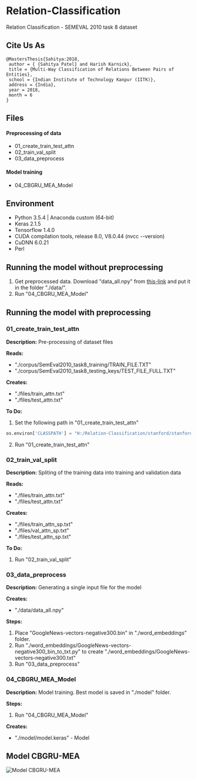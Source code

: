 # Relation-Classification

Relation Classification - SEMEVAL 2010 task 8 dataset 

## Cite Us As 
```
@MastersThesis{Sahitya:2018,
 author = { {Sahitya Patel} and Harish Karnick}, 
 title = {Multi-Way Classification of Relations Between Pairs of Entities}, 
 school = {Indian Institute of Technology Kanpur (IITK)}, 
 address = {India},
 year = 2018, 
 month = 6
}
```

## Files 
#### Preprocessing of data
 * 01_create_train_test_attn
 * 02_train_val_split
 * 03_data_preprocess
#### Model training 
 * 04_CBGRU_MEA_Model

## Environment 
 * Python 3.5.4 | Anaconda custom (64-bit)
 * Keras 2.1.5
 * Tensorflow 1.4.0
 * CUDA compilation tools, release 8.0, V8.0.44 (nvcc --version)
 * CuDNN 6.0.21
 * Perl

## Running the model without preprocessing 
 1. Get preprocessed data. Download "data_all.npy" from [this-link](https://drive.google.com/open?id=1hfPcxG8YFVx5uMx8rkbH0fSJVbSn3PpT) and put it in the folder "./data/". 
 2. Run "04_CBGRU_MEA_Model"
 
## Running the model with preprocessing 

### 01_create_train_test_attn

**Description:** Pre-processing of dataset files

**Reads:**
 * "./corpus/SemEval2010_task8_training/TRAIN_FILE.TXT"
 * "./corpus/SemEval2010_task8_testing_keys/TEST_FILE_FULL.TXT"

**Creates:**
 * "./files/train_attn.txt"
 * "./files/test_attn.txt"

**To Do:**
1. Set the following path in "01_create_train_test_attn"
```python
os.environ['CLASSPATH'] = "H:/Relation-Classification/stanford/stanford-postagger-2017-06-09"
```
2. Run "01_create_train_test_attn"

### 02_train_val_split

**Description:** Spliting of the training data into training and validation data

**Reads:**
 * "./files/train_attn.txt"
 * "./files/test_attn.txt"

**Creates:**
 * "./files/train_attn_sp.txt"
 * "./files/val_attn_sp.txt"
 * "./files/test_attn_sp.txt"

**To Do:**
1. Run "02_train_val_split"


### 03_data_preprocess

**Description:** Generating a single input file for the model

**Creates:**
 * "./data/data_all.npy"

**Steps:**
1. Place "GoogleNews-vectors-negative300.bin" in "./word_embeddings" folder. 
2. Run "./word_embeddings/GoogleNews-vectors-negative300_bin_to_txt.py" to create "./word_embeddings/GoogleNews-vectors-negative300.txt"
3. Run "03_data_preprocess"


### 04_CBGRU_MEA_Model

**Description:** Model training. Best model is saved in "./model" folder. 

**Steps:** 
1. Run "04_CBGRU_MEA_Model"

**Creates:**
 * "./model/model.keras" - Model 

## Model CBGRU-MEA

![Model CBGRU-MEA](https://github.com/sahitya0000/Relation-Classification/blob/master/Presentation/ch03-cbgru-mea.jpg)
